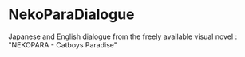 # NekoParaDialogue
Japanese and English dialogue from the freely available visual novel : "NEKOPARA - Catboys Paradise"
